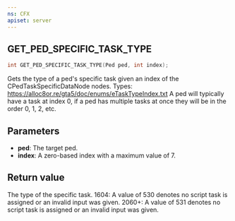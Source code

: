 ```yaml
---
ns: CFX
apiset: server
---
```

## GET_PED_SPECIFIC_TASK_TYPE

```c
int GET_PED_SPECIFIC_TASK_TYPE(Ped ped, int index);
```

Gets the type of a ped's specific task given an index of the CPedTaskSpecificDataNode nodes. Types: https://alloc8or.re/gta5/doc/enums/eTaskTypeIndex.txt
A ped will typically have a task at index 0, if a ped has multiple tasks at once they will be in the order 0, 1, 2, etc.

## Parameters
* **ped**: The target ped.
* **index**: A zero-based index with a maximum value of 7.

## Return value
The type of the specific task.
1604: A value of 530 denotes no script task is assigned or an invalid input was given.
2060+: A value of 531 denotes no script task is assigned or an invalid input was given.